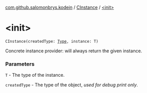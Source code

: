 [com.github.salomonbrys.kodein](../index.md) / [CInstance](index.md) / [&lt;init&gt;](.)

# &lt;init&gt;

`CInstance(createdType: `[`Type`](http://docs.oracle.com/javase/6/docs/api/java/lang/reflect/Type.html)`, instance: T)`

Concrete instance provider: will always return the given instance.

### Parameters

`T` - The type of the instance.

`createdType` - The type of the object, *used for debug print only*.